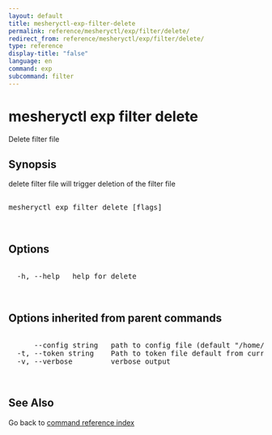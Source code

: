```yaml
---
layout: default
title: mesheryctl-exp-filter-delete
permalink: reference/mesheryctl/exp/filter/delete/
redirect_from: reference/mesheryctl/exp/filter/delete/
type: reference
display-title: "false"
language: en
command: exp
subcommand: filter
---
```


# mesheryctl exp filter delete

Delete filter file

## Synopsis

delete filter file will trigger deletion of the filter file

<pre class='codeblock-pre'>
<div class='codeblock'>
mesheryctl exp filter delete [flags]

</div>
</pre> 

## Options

<pre class='codeblock-pre'>
<div class='codeblock'>
  -h, --help   help for delete

</div>
</pre>

## Options inherited from parent commands

<pre class='codeblock-pre'>
<div class='codeblock'>
      --config string   path to config file (default "/home/admin-pc/.meshery/config.yaml")
  -t, --token string    Path to token file default from current context
  -v, --verbose         verbose output

</div>
</pre>

## See Also

Go back to [command reference index](/reference/mesheryctl/) 
